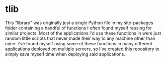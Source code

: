 # tlib
This "library" was originally just a single Python file in my site-packages folder containing a handful of functions I often found myself reusing for similar projects.
Most of the applications I'd use these functions in were just random little scripts that never made their way to any machine other than mine.
I've found myself using some of these functions in many different applications deployed on multiple servers, so I've created this repository to simply save myself time when deploying said applications.
